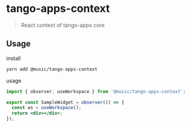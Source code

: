 # tango-apps-context

> React context of tango-apps core

## Usage

install

```bash
yarn add @music/tango-apps-context
```

usage

```jsx
import { observer, useWorkspace } from '@music/tango-apps-context';

export const SampleWidget = observer(() => {
  const ws = useWorkspace();
  return <div></div>;
});
```
